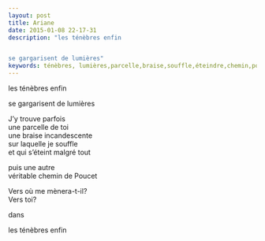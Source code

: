 ```yaml
---
layout: post
title: Ariane
date: 2015-01-08 22-17-31
description: "les ténèbres enfin


se gargarisent de lumières"
keywords: ténèbres, lumières,parcelle,braise,souffle,éteindre,chemin,poucet
---
```

les ténèbres enfin

se gargarisent de lumières

J’y trouve parfois<br>
une parcelle de toi<br>
une braise incandescente<br>
sur laquelle je souffle<br>
et qui s’éteint malgré tout

puis une autre<br>
véritable chemin de Poucet

Vers où me mènera-t-il?<br>
Vers toi?

dans

les ténèbres enfin
